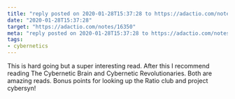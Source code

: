 ```yaml
---
title: "reply posted on 2020-01-28T15:37:28 to https://adactio.com/notes/16350"
date: "2020-01-28T15:37:28"
target: "https://adactio.com/notes/16350"
meta: "reply posted on 2020-01-28T15:37:28 to https://adactio.com/notes/16350"
tags:
- cybernetics
---
```

This is hard going but a super interesting read. After this I recommend reading The Cybernetic Brain and Cybernetic Revolutionaries. Both are amazing reads. Bonus points for looking up the Ratio club and project cybersyn!
